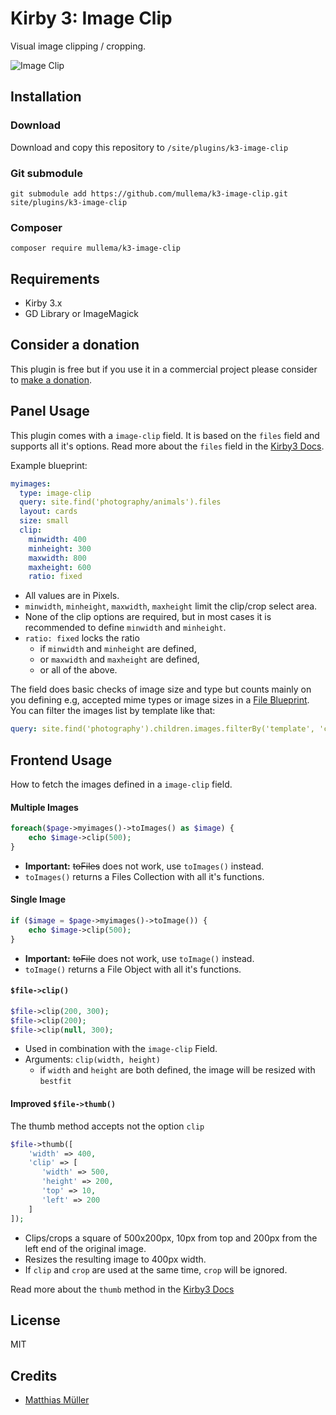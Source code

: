 # Kirby 3: Image Clip
Visual image clipping / cropping.

![Image Clip](https://www.moeli.com/github/image-clip.PNG)

## Installation
### Download

Download and copy this repository to `/site/plugins/k3-image-clip`

### Git submodule

```
git submodule add https://github.com/mullema/k3-image-clip.git site/plugins/k3-image-clip
```

### Composer

```
composer require mullema/k3-image-clip
```

## Requirements
- Kirby 3.x
- GD Library or ImageMagick

## Consider a donation
This plugin is free but if you use it in a commercial project please consider to [make a donation](https://www.paypal.me/mullema/10).


## Panel Usage
This plugin comes with a `image-clip` field. It is based on the `files` field and supports all it's options. Read more about the `files` field in the [Kirby3 Docs](https://getkirby.com/docs/reference/panel/fields/files).

Example blueprint:
```yaml
myimages:
  type: image-clip
  query: site.find('photography/animals').files
  layout: cards
  size: small
  clip:
    minwidth: 400
    minheight: 300
    maxwidth: 800
    maxheight: 600
    ratio: fixed
```
- All values are in Pixels.
- `minwidth`, `minheight`, `maxwidth`, `maxheight` limit the clip/crop select area.
- None of the clip options are required, but in most cases it is recommended to define `minwidth` and `minheight`. 
- `ratio: fixed` locks the ratio 
    - if `minwidth` and `minheight` are defined,
    - or `maxwidth` and `maxheight` are defined,
    - or all of the above.

The field does basic checks of image size and type but counts mainly on you defining e.g, accepted mime types or image sizes in a [File Blueprint](https://getkirby.com/docs/reference/panel/blueprints/file). You can filter the images list by template like that:
```yaml
query: site.find('photography').children.images.filterBy('template', 'cover')
```

## Frontend Usage
How to fetch the images defined in a `image-clip` field.
#### Multiple Images
```php
foreach($page->myimages()->toImages() as $image) {
    echo $image->clip(500);
}
```
- **Important:** ~~toFiles~~ does not work, use `toImages()` instead.
- `toImages()` returns a Files Collection with all it's functions.

#### Single Image
```php
if ($image = $page->myimages()->toImage()) {
    echo $image->clip(500);
}
```
- **Important:** ~~toFile~~ does not work, use `toImage()` instead.
- `toImage()` returns a File Object with all it's functions.


#### `$file->clip()`
```php
$file->clip(200, 300);
$file->clip(200);
$file->clip(null, 300);
```
- Used in combination with the `image-clip` Field.
- Arguments: `clip(width, height)`
    - if `width` and `height` are both defined, the image will be resized with `bestfit`


#### Improved `$file->thumb()`
The thumb method accepts not the option `clip`
```php
$file->thumb([
    'width' => 400,
    'clip' => [
       'width' => 500,
       'height' => 200,
       'top' => 10,
       'left' => 200
    ]
]);
```
- Clips/crops a square of 500x200px, 10px from top and 200px from the left end of the original image.
- Resizes the resulting image to 400px width.
- If `clip` and `crop` are used at the same time, `crop` will be ignored.

Read more about the `thumb` method in the [Kirby3 Docs](https://getkirby.com/docs/reference/objects/file/thumb)


## License
MIT

## Credits
- [Matthias Müller](https://github.com/mullema/)
